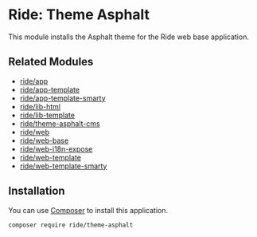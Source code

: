 # Ride: Theme Asphalt

This module installs the Asphalt theme for the Ride web base application.

## Related Modules

- [ride/app](https://github.com/all-ride/ride-app)
- [ride/app-template](https://github.com/all-ride/ride-app-template)
- [ride/app-template-smarty](https://github.com/all-ride/ride-app-template-smarty)
- [ride/lib-html](https://github.com/all-ride/ride-lib-html)
- [ride/lib-template](https://github.com/all-ride/ride-lib-template)
- [ride/theme-asphalt-cms](https://github.com/all-ride/ride-theme-asphalt-cms)
- [ride/web](https://github.com/all-ride/ride-web)
- [ride/web-base](https://github.com/all-ride/ride-web-base)
- [ride/web-i18n-expose](https://github.com/all-ride/ride-web-i18n-expose)
- [ride/web-template](https://github.com/all-ride/ride-web-template)
- [ride/web-template-smarty](https://github.com/all-ride/ride-web-template-smarty)

## Installation

You can use [Composer](http://getcomposer.org) to install this application.

```
composer require ride/theme-asphalt
```
